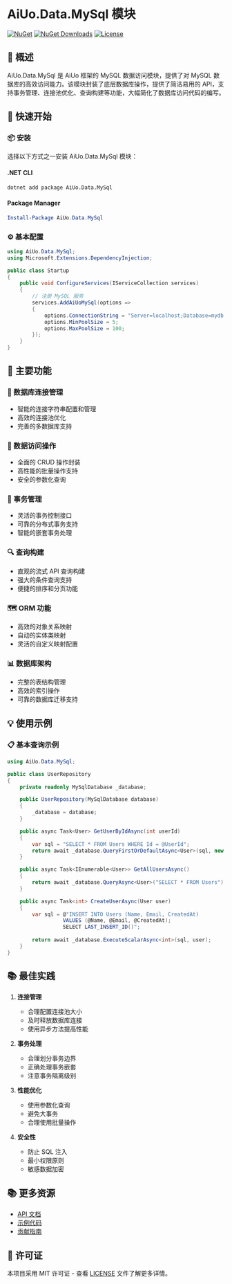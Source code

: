 # AiUo.Data.MySql 模块

[![NuGet](https://img.shields.io/nuget/v/AiUo.Data.MySql.svg)](https://www.nuget.org/packages/AiUo.Data.MySql)
[![NuGet Downloads](https://img.shields.io/nuget/dt/AiUo.Data.MySql.svg)](https://www.nuget.org/packages/AiUo.Data.MySql)
[![License](https://img.shields.io/github/license/AiUo/AiUo.svg)](https://github.com/AiUo/AiUo/blob/main/LICENSE)

## 📖 概述

AiUo.Data.MySql 是 AiUo 框架的 MySQL 数据访问模块，提供了对 MySQL 数据库的高效访问能力。该模块封装了底层数据库操作，提供了简洁易用的 API，支持事务管理、连接池优化、查询构建等功能，大幅简化了数据库访问代码的编写。

## 🚀 快速开始

### 📦 安装

选择以下方式之一安装 AiUo.Data.MySql 模块：

#### .NET CLI

```bash
dotnet add package AiUo.Data.MySql
```

#### Package Manager

```powershell
Install-Package AiUo.Data.MySql
```

### ⚙️ 基本配置

```csharp
using AiUo.Data.MySql;
using Microsoft.Extensions.DependencyInjection;

public class Startup
{
    public void ConfigureServices(IServiceCollection services)
    {
        // 注册 MySQL 服务
        services.AddAiUoMySql(options =>
        {
            options.ConnectionString = "Server=localhost;Database=mydb;User=root;Password=password;";
            options.MinPoolSize = 5;
            options.MaxPoolSize = 100;
        });
    }
}
```

## 🎯 主要功能

### 🔌 数据库连接管理
- 智能的连接字符串配置和管理
- 高效的连接池优化
- 完善的多数据库支持

### 💾 数据访问操作
- 全面的 CRUD 操作封装
- 高性能的批量操作支持
- 安全的参数化查询

### 🔄 事务管理
- 灵活的事务控制接口
- 可靠的分布式事务支持
- 智能的嵌套事务处理

### 🔍 查询构建
- 直观的流式 API 查询构建
- 强大的条件查询支持
- 便捷的排序和分页功能

### 🗺️ ORM 功能
- 高效的对象关系映射
- 自动的实体类映射
- 灵活的自定义映射配置

### 📊 数据库架构
- 完整的表结构管理
- 高效的索引操作
- 可靠的数据库迁移支持

## 💡 使用示例

### 📋 基本查询示例

```csharp
using AiUo.Data.MySql;

public class UserRepository
{
    private readonly MySqlDatabase _database;

    public UserRepository(MySqlDatabase database)
    {
        _database = database;
    }

    public async Task<User> GetUserByIdAsync(int userId)
    {
        var sql = "SELECT * FROM Users WHERE Id = @UserId";
        return await _database.QueryFirstOrDefaultAsync<User>(sql, new { UserId = userId });
    }

    public async Task<IEnumerable<User>> GetAllUsersAsync()
    {
        return await _database.QueryAsync<User>("SELECT * FROM Users");
    }

    public async Task<int> CreateUserAsync(User user)
    {
        var sql = @"INSERT INTO Users (Name, Email, CreatedAt) 
                  VALUES (@Name, @Email, @CreatedAt);
                  SELECT LAST_INSERT_ID()";
        
        return await _database.ExecuteScalarAsync<int>(sql, user);
    }
}
```

## 📚 最佳实践

1. **连接管理**
   - 合理配置连接池大小
   - 及时释放数据库连接
   - 使用异步方法提高性能

2. **事务处理**
   - 合理划分事务边界
   - 正确处理事务嵌套
   - 注意事务隔离级别

3. **性能优化**
   - 使用参数化查询
   - 避免大事务
   - 合理使用批量操作

4. **安全性**
   - 防止 SQL 注入
   - 最小权限原则
   - 敏感数据加密

## 📚 更多资源

- [API 文档](https://docs.aiuo.com/api/mysql)
- [示例代码](https://github.com/AiUo/AiUo/tree/main/samples/MySql)
- [贡献指南](https://github.com/AiUo/AiUo/blob/main/CONTRIBUTING.md)

## 📄 许可证

本项目采用 MIT 许可证 - 查看 [LICENSE](https://github.com/AiUo/AiUo/blob/main/LICENSE) 文件了解更多详情。